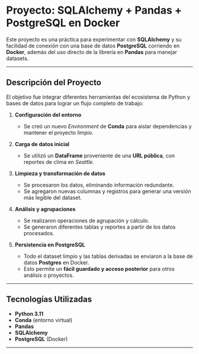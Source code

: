 # Proyecto: SQLAlchemy + Pandas + PostgreSQL en Docker

Este proyecto es una práctica para experimentar con **SQLAlchemy** y su facilidad de conexión con una base de datos **PostgreSQL** corriendo en **Docker**, además del uso directo de la librería en **Pandas** para manejar datasets.

---

##  Descripción del Proyecto

El objetivo fue integrar diferentes herramientas del ecosistema de Python y bases de datos para lograr un flujo completo de trabajo:

1. **Configuración del entorno**  
   - Se creó un nuevo *Environment* de **Conda** para aislar dependencias y mantener el proyecto limpio.

2. **Carga de datos inicial**  
   - Se utilizó un **DataFrame** proveniente de una **URL pública**, con reportes de clima en *Seattle*.

3. **Limpieza y transformación de datos**  
   - Se procesaron los datos, eliminando información redundante.  
   - Se agregaron nuevas columnas y registros para generar una versión más legible del dataset.

4. **Análisis y agrupaciones**  
   - Se realizaron operaciones de agrupación y cálculo.  
   - Se generaron diferentes tablas y reportes a partir de los datos procesados.

5. **Persistencia en PostgreSQL**  
   - Todo el dataset limpio y las tablas derivadas se enviaron a la base de datos **Postgres** en Docker.  
   - Esto permite un **fácil guardado y acceso posterior** para otros análisis o proyectos.

---

## Tecnologías Utilizadas

- **Python 3.11**
- **Conda** (entorno virtual)
- **Pandas**
- **SQLAlchemy**
- **PostgreSQL** (Docker)

---

